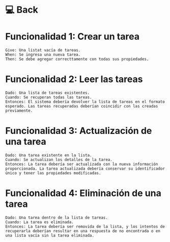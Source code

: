 # 💻 Back

# Funcionalidad 1: Crear un tarea
    Give: Una listat vacía de tareas.
    When: Se ingresa una nueva tarea.
    Then: Se debe agregar correcttamente con todas sus propiedades.

# Funcionalidad 2: Leer las tareas
    Dado: Una lista de tareas existentes.
    Cuando: Se recuperan todas las tareas.
    Entonces: El sistema debería devolver la lista de tareas en el formato esperado. Las tareas recuperadas deberían coincidir con las creadas previamente.

# Funcionalidad 3: Actualización de una tarea
    Dado: Una tarea existente en la lista.
    Cuando: Se actualizan los detalles de la tarea.
    Entonces: La tarea debería ser actualizada con la nueva información proporcionada. La tarea actualizada debería conservar su identificador único y tener las propiedades modificadas.

# Funcionalidad 4: Eliminación de una tarea
    Dado: Una tarea dentro de la lista de tareas.
    Cuando: La tarea es eliminada.
    Entonces: La tarea debería ser removida de la lista, y los intentos de recuperarla deberían resultar en una respuesta de no encontrada o en una lista vacía sin la tarea eliminada.
